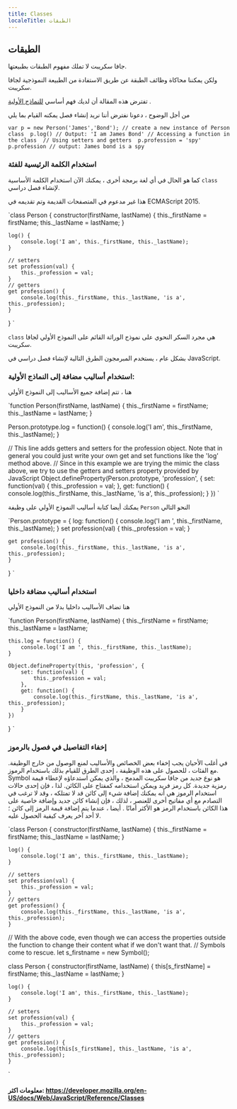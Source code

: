 ```yaml
---
title: Classes
localeTitle: الطبقات
---
```

## الطبقات

جافا سكريبت لا تملك مفهوم الطبقات بطبيعتها.

ولكن يمكننا محاكاة وظائف الطبقة عن طريق الاستفادة من الطبيعة النموذجية لجافا سكريبت.

تفترض هذه المقالة أن لديك فهم أساسي [للنماذج الأولية](/src/pages/javascript/prototypes/index.md) .

من أجل الوضوح ، دعونا نفترض أننا نريد إنشاء فصل يمكنه القيام بما يلي

 `var p = new Person('James','Bond'); // create a new instance of Person class 
    p.log() // Output: 'I am James Bond' // Accessing a function in the class 
    // Using setters and getters 
    p.profession = 'spy' 
    p.profession // output: James bond is a spy 
` 

### استخدام الكلمة الرئيسية للفئة

كما هو الحال في أي لغة برمجة أخرى ، يمكنك الآن استخدام الكلمة الأساسية `class` لإنشاء فصل دراسي.

هذا غير مدعوم في المتصفحات القديمة وتم تقديمه في ECMAScript 2015.

 `class Person { 
    constructor(firstName, lastName) { 
        this._firstName = firstName; 
        this._lastName = lastName; 
    } 
 
    log() { 
        console.log('I am', this._firstName, this._lastName); 
    } 
 
    // setters 
    set profession(val) { 
        this._profession = val; 
    } 
    // getters 
    get profession() { 
        console.log(this._firstName, this._lastName, 'is a', this._profession); 
    } 
 
 } 
` 

  
  

`class` هي مجرد السكر النحوي على نموذج الوراثة القائم على النموذج الأولي لجافا سكريبت.

بشكل عام ، يستخدم المبرمجون الطرق التالية لإنشاء فصل دراسي في JavaScript.

### استخدام أساليب مضافة إلى النماذج الأولية:

هنا ، تتم إضافة جميع الأساليب إلى النموذج الأولي

 `function Person(firstName, lastName) { 
    this._firstName = firstName; 
    this._lastName = lastName; 
 } 
 
 Person.prototype.log = function() { 
    console.log('I am', this._firstName, this._lastName); 
 } 
 
 // This line adds getters and setters for the profession object. Note that in general you could just write your own get and set functions like the 'log' method above. 
 // Since in this example we are trying the mimic the class above, we try to use the getters and setters property provided by JavaScript 
 Object.defineProperty(Person.prototype, 'profession', { 
    set: function(val) { 
        this._profession = val; 
    }, 
    get: function() { 
        console.log(this._firstName, this._lastName, 'is a', this._profession); 
    } 
 }) 
` 

يمكنك أيضا كتابة أساليب النموذج الأولي على وظيفة `Person` النحو التالي

 `Person.prototype = { 
    log: function() { 
        console.log('I am ', this._firstName, this._lastName); 
    } 
    set profession(val) { 
        this._profession = val; 
    } 
 
    get profession() { 
        console.log(this._firstName, this._lastName, 'is a', this._profession); 
    } 
 
 } 
` 

### استخدام أساليب مضافة داخليا

هنا تضاف الأساليب داخليا بدلا من النموذج الأولي

 `function Person(firstName, lastName) { 
    this._firstName = firstName; 
    this._lastName = lastName; 
 
    this.log = function() { 
        console.log('I am ', this._firstName, this._lastName); 
    } 
 
    Object.defineProperty(this, 'profession', { 
        set: function(val) { 
            this._profession = val; 
        }, 
        get: function() { 
            console.log(this._firstName, this._lastName, 'is a', this._profession); 
        } 
    }) 
 } 
` 

### إخفاء التفاصيل في فصول بالرموز

في أغلب الأحيان يجب إخفاء بعض الخصائص والأساليب لمنع الوصول من خارج الوظيفة. مع الفئات ، للحصول على هذه الوظيفة ، إحدى الطرق للقيام بذلك باستخدام الرموز. Symbol هو نوع جديد من جافا سكريبت المدمج ، والذي يمكن استدعاؤه لإعطاء قيمة رمزية جديدة. كل رمز فريد ويمكن استخدامه كمفتاح على الكائن. لذا ، فإن إحدى حالات استخدام الرموز هي أنه يمكنك إضافة شيء إلى كائن قد لا تمتلكه ، وقد لا ترغب في التصادم مع أي مفاتيح أخرى للعنصر ، لذلك ، فإن إنشاء كائن جديد وإضافة خاصية على هذا الكائن باستخدام الرمز هو الأكثر أمانًا . أيضا ، عندما يتم إضافة قيمة الرمز إلى كائن ؛ لا أحد آخر يعرف كيفية الحصول عليه.

 `class Person { 
    constructor(firstName, lastName) { 
        this._firstName = firstName; 
        this._lastName = lastName; 
    } 
 
    log() { 
        console.log('I am', this._firstName, this._lastName); 
    } 
 
    // setters 
    set profession(val) { 
        this._profession = val; 
    } 
    // getters 
    get profession() { 
        console.log(this._firstName, this._lastName, 'is a', this._profession); 
    } 
 // With the above code, even though we can access the properties outside the function to change their content what if we don't want that. 
 // Symbols come to rescue. 
 let s_firstname  = new Symbol(); 
 
 class Person { 
    constructor(firstName, lastName) { 
        this[s_firstName] = firstName; 
        this._lastName = lastName; 
    } 
 
    log() { 
        console.log('I am', this._firstName, this._lastName); 
    } 
 
    // setters 
    set profession(val) { 
        this._profession = val; 
    } 
    // getters 
    get profession() { 
        console.log(this[s_firstName], this._lastName, 'is a', this._profession); 
    } 
` 

#### معلومات اكثر: https://developer.mozilla.org/en-US/docs/Web/JavaScript/Reference/Classes
